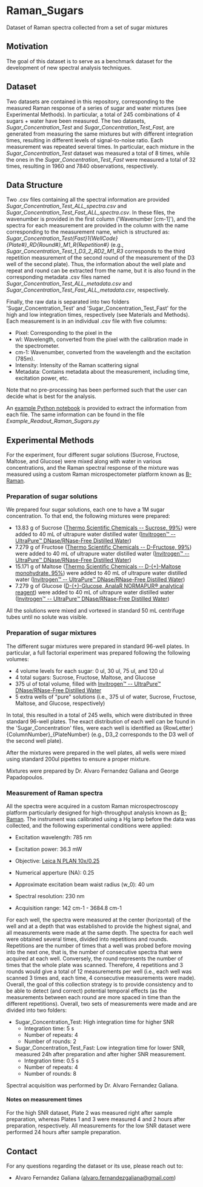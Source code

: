 # Raman_Sugars
Dataset of Raman spectra collected from a set of sugar mixtures

## Motivation
The goal of this dataset is to serve as a benchmark dataset for the development of new spectral analysis techniques. 

## Dataset
Two datasets are contained in this repository, corresponding to the measured Raman response of a series of sugar and water mixtures (see Experimental Methods). In particular, a total of 245 combinations of 4 sugars + water have been measured. The two datasets, *Sugar_Concentration_Test* and *Sugar_Concentration_Test_Fast*, are generated from measuring the same mixtures but with different integration times, resulting in different levels of signal-to-noise ratio. Each measurement was repeated several times. In particular, each mixture in the *Sugar_Concentration_Test* dataset was measured a total of 8 times, while the ones in the *Sugar_Concentration_Test_Fast* were measured a total of 32 times, resulting in 1960 and 7840 observations, respectively.

## Data Structure
Two .csv files containing all the spectral information are provided *Sugar_Concentration_Test_ALL_spectra.csv* and *Sugar_Concentration_Test_Fast_ALL_spectra.csv*. In these files, the wavenumber is provided in the first column ('Wavenumber [cm-1]'), and the spectra for each measurement are provided in the column with the name corresponding to the measurement name, which is structured as: *Sugar_Concentration_Test{_Fast}_1_{WellCode}_{Plate#}_RD{Round#}_M1_R{Repetition#}* (e.g., *Sugar_Concentration_Test_1_D3_2_RD2_M1_R3* corresponds to the third repetition measurement of the second round of the measurement of the D3 well of the second plate). Thus, the information about the well plate and repeat and round can be extracted from the name, but it is also found in the corresponding metadata .csv files named *Sugar_Concentration_Test_ALL_metadata.csv* and *Sugar_Concentration_Test_Fast_ALL_metadata.csv*, respectively.

Finally, the raw data is separated into two folders 'Sugar_Concentration_Test' and 'Sugar_Concentration_Test_Fast' for the high and low integration times, respectively (see Materials and Methods). Each measurement is in an individual .csv file with five columns:
* Pixel: Corresponding to the pixel in the
* wl: Wavelength, converted from the pixel with the calibration made in the spectrometer.
* cm-1: Wavenumber, converted from the wavelength and the excitation (785m).
* Intensity: Intensity of the Raman scattering signal
* Metadata: Contains metadata about the measurement, including time, excitation power, etc.

Note that no pre-processing has been performed such that the user can decide what is best for the analysis. 

An [example Python notebook](https://colab.research.google.com/drive/1u5U2aYW_5c2b5Tp3Jt_t7rXN9s5IiT9A?usp=sharing) is provided to extract the information from each file. The same information can be found in the file *Example_Readout_Raman_Sugars.py*

## Experimental Methods
For the experiment, four different sugar solutions (Sucrose, Fructose, Maltose, and Glucose) were mixed along with water in various concentrations, and the Raman spectral response of the mixture was measured using a custom Raman microspectometer platform known as [B-Raman](b-raman.com). 

### Preparation of sugar solutions
We prepared four sugar solutions, each one to have a 1M sugar concentration. To that end, the following mixtures were prepared:
* 13.83 g of Sucrose ([Thermo Scientific Chemicals -- Sucrose, 99%](https://www.thermofisher.com/order/catalog/product/A17718.30?SID=srch-srp-A15583.36)) were added to 40 mL of ultrapure water distilled water ([Invitrogen™ -- UltraPure™ DNase/RNase-Free Distilled Water](https://www.thermofisher.com/order/catalog/product/10977049?SID=srch-srp-10977049))
* 7.279 g of Fructose ([Thermo Scientific Chemicals -- D-Fructose, 99%](https://www.thermofisher.com/order/catalog/product/A17718.30?SID=srch-srp-A17718.30)) were added to 40 mL of ultrapure water distilled water ([Invitrogen™ -- UltraPure™ DNase/RNase-Free Distilled Water](https://www.thermofisher.com/order/catalog/product/10977049?SID=srch-srp-10977049))
* 15.171 g of Maltose ([Thermo Scientific Chemicals -- D-(+)-Maltose monohydrate, 95%](https://www.thermofisher.com/order/catalog/product/A17718.30?SID=srch-srp-A16266.36)) were added to 40 mL of ultrapure water distilled water ([Invitrogen™ -- UltraPure™ DNase/RNase-Free Distilled Water](https://www.thermofisher.com/order/catalog/product/10977049?SID=srch-srp-10977049))
* 7.279 g of Glucose ([D-(+)-Glucose, AnalaR NORMAPUR® analytical reagent](https://uk.vwr.com/store/product/2340278/d-glucose-analar-normapur-analytical-reagent)) were added to 40 mL of ultrapure water distilled water ([Invitrogen™ -- UltraPure™ DNase/RNase-Free Distilled Water](https://www.thermofisher.com/order/catalog/product/10977049?SID=srch-srp-10977049))

All the solutions were mixed and vortexed in standard 50 mL centrifuge tubes until no solute was visible.

### Preparation of sugar mixtures
The different sugar mixtures were prepared in standard 96-well plates. In particular, a full factorial experiment was prepared following the following volumes:
* 4 volume levels for each sugar: 0 ul, 30 ul, 75 ul, and 120 ul
* 4 total sugars: Sucrose, Fructose, Maltose, and Glucose
* 375 ul of total volume, filled with [Invitrogen™ -- UltraPure™ DNase/RNase-Free Distilled Water](https://www.thermofisher.com/order/catalog/product/10977049?SID=srch-srp-10977049)
* 5 extra wells of "pure" solutions (i.e., 375 ul of water, Sucrose, Fructose, Maltose, and Glucose, respectively)

In total, this resulted in a total of 245 wells, which were distributed in three standard 96-well plates. The exact distribution of each well can be found in the 'Sugar_Concentration' files, were each well is identified as {RowLetter}{ColumnNumber}_{PlateNumber} (e.g., D3_2 corresponds to the D3 well of the second well plate).

After the mixtures were prepared in the well plates, all wells were mixed using standard 200ul pipettes to ensure a proper mixture.

Mixtures were prepared by Dr. Alvaro Fernandez Galiana and George Papadopoulos.

### Measurement of Raman spectra
All the spectra were acquired in a custom Raman microspectroscopy platform particularly designed for high-throughput analysis known as [B-Raman](b-raman.com). The instrument was calibrated using a Hg lamp before the data was collected, and the following experimental conditions were applied:
* Excitation wavelength: 785 nm
* Excitation power: 36.3 mW
* Objective: [Leica N PLAN 10x/0.25](https://www.leica-microsystems.com/objectivefinder/objective/506405/)
* Numerical apperture (NA): 0.25
* Approximate excitation beam waist radius (w_0): 40 um

* Spectral resolution: 230 nm
* Acquisition range: 142 cm-1 - 3684.8 cm-1

For each well, the spectra were measured at the center (horizontal) of the well and at a depth that was established to provide the highest signal, and all measurements were made at the same depth. The spectra for each well were obtained several times, divided into repetitions and rounds. Repetitions are the number of times that a well was probed before moving into the next one, that is, the number of consecutive spectra that were acquired at each well. Conversely, the round represents the number of times that the whole plate was scanned. Therefore, 4 repetitions and 3 rounds would give a total of 12 measurements per well (i.e., each well was scanned 3 times and, each time, 4 consecutive measurements were made). Overall, the goal of this collection strategy is to provide consistency and to be able to detect (and correct) potential temporal effects (as the measurements between each round are more spaced in time than the different repetitions). Overall, two sets of measurements were made and are divided into two folders:
* Sugar_Concentration_Test: High integration time for higher SNR
    * Integration time: 5 s
    * Number of repeats: 4
    * Number of rounds: 2
* Sugar_Concentration_Test_Fast: Low integration time for lower SNR, measured 24h after preparation and after higher SNR measurement.
    * Integration time: 0.5 s
    * Number of repeats: 4
    * Number of rounds: 8
 
Spectral acquisition was performed by Dr. Alvaro Fernandez Galiana.

#### Notes on measurement times
For the high SNR dataset, Plate 2 was measured right after sample preparation, whereas Plates 1 and 3 were measured 4 and 2 hours after preparation, respectively. All measurements for the low SNR dataset were performed 24 hours after sample preparation.

## Contact
For any questions regarding the dataset or its use, please reach out to: 

* Alvaro Fernandez Galiana (alvaro.fernandezgaliana@gmail.com)

